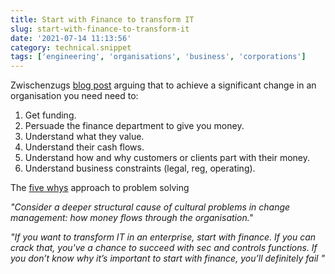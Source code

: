 ```yaml
---
title: Start with Finance to transform IT
slug: start-with-finance-to-transform-it
date: '2021-07-14 11:13:56'
category: technical.snippet
tags: ['engineering', 'organisations', 'business', 'corporations']
---
```


Zwischenzugs [blog post](https://zwischenzugs.com/2021/07/12/if-you-want-to-transform-it-start-with-finance/)
arguing that to achieve a significant change in an organisation you need need to:

1. Get funding.
1. Persuade the finance department to give you money.
1. Understand what they value.
1. Understand their cash flows.
1. Understand how and why customers or clients part with their money.
1. Understand business constraints (legal, reg, operating).

The [five whys](https://www.mindtools.com/pages/article/newTMC_5W.htm) approach to problem solving

_"Consider a deeper structural cause of cultural problems in change management:
how money flows through the organisation."_

_"If you want to transform IT in an enterprise, start with finance. If you can
crack that, you've a chance to succeed with sec and controls functions. If you
don’t know why it’s important to start with finance, you’ll definitely fail "_
